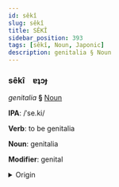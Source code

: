 ```yaml
---
id: sêkî
slug: sêkî
title: SÊKÎ
sidebar_position: 393
tags: [sêkî, Noun, Japonic]
description: genitalia § Noun
---
```


### sêkî&emsp;<span kind="abugida">ɐʇɔɟ</span>

*genitalia* **§** [Noun](../../tags/Noun)

**IPA**: /ˈse.ki/

**Verb**: to be genitalia

**Noun**: genitalia

**Modifier**: genital

<details>
    <summary>Origin</summary>
    Japanese せいき seiki [se̞ːkʲi]<br/>
    <em>Japonic Language Family</em>
</details>